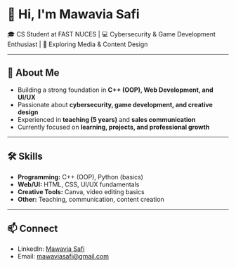 # 👋 Hi, I'm Mawavia Safi  

🎓 CS Student at FAST NUCES | 💻 Cybersecurity & Game Development Enthusiast | 🎥 Exploring Media & Content Design  

---

## 🔹 About Me  
- Building a strong foundation in **C++ (OOP), Web Development, and UI/UX**  
- Passionate about **cybersecurity, game development, and creative design**  
- Experienced in **teaching (5 years)** and **sales communication**  
- Currently focused on **learning, projects, and professional growth**  

---

## 🛠️ Skills  
- **Programming:** C++ (OOP), Python (basics)  
- **Web/UI:** HTML, CSS, UI/UX fundamentals  
- **Creative Tools:** Canva, video editing basics  
- **Other:** Teaching, communication, content creation  

---

## 📫 Connect  
- LinkedIn: [Mawavia Safi](https://www.linkedin.com/in/mawavia-safi-792aab2a0)  
- Email: mawaviasafi@gmail.com  
